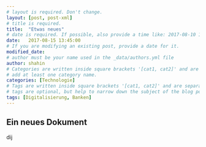 ```yaml
---
# layout is required. Don't change.
layout: [post, post-xml]
# title is required.
title:  "Etwas neues"
# date is required. If possible, also provide a time like: 2017-08-10 10:25:00.
date:   2017-08-15 13:45:00 
# If you are modifying an existing post, provide a date for it.
modified_date: 
# author must be your name used in the _data/authors.yml file
author: shahin
# Categories are written inside square brackets '[cat1, cat2]' and are separated by comma.
# add at least one category name.
categories: [Technologie]
# Tags are written inside square brackets '[cat1, cat2]' and are separated by comma.
# tags are optional, but help to narrow down the subject of the blog post
tags: [Digitalisierung, Banken]
---
```


## Ein neues Dokument
dij

